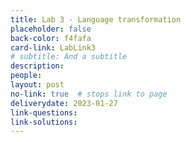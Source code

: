 ```yaml
---
title: Lab 3 - Language transformation
placeholder: false
back-color: f4fafa
card-link: LabLink3
# subtitle: And a subtitle
description:
people:
layout: post
no-link: true  # stops link to page 
deliverydate: 2023-01-27
link-questions:
link-solutions:
---
```










